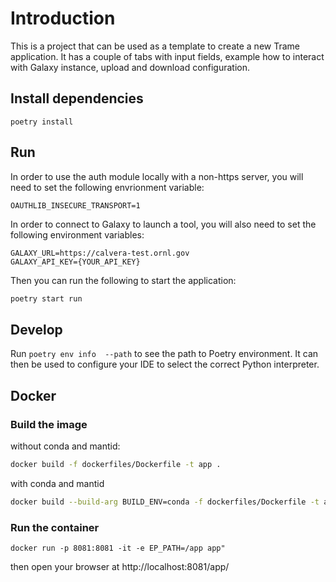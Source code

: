 # Introduction

This is a project that can be used as a template to create a new Trame application.
It has a couple of tabs with input fields, example how to interact with Galaxy instance, 
upload and download configuration.


## Install dependencies  

```
poetry install
```

## Run
In order to use the auth module locally with a non-https server, you will need to set the following envrionment variable:
```
OAUTHLIB_INSECURE_TRANSPORT=1
``` 

In order to connect to Galaxy to launch a tool, you will also need to set the following environment variables:
```
GALAXY_URL=https://calvera-test.ornl.gov
GALAXY_API_KEY={YOUR_API_KEY}
```

Then you can run the following to start the application:
```bash
poetry start run
```

## Develop

Run `poetry env info  --path` to see the path to Poetry environment. It can then be used
to configure your IDE to select the correct Python interpreter.

## Docker
### Build the image

without conda and mantid:

```bash
docker build -f dockerfiles/Dockerfile -t app .
```

with conda and mantid

```bash
docker build --build-arg BUILD_ENV=conda -f dockerfiles/Dockerfile -t app .
```

### Run the container

```
docker run -p 8081:8081 -it -e EP_PATH=/app app"
```

then open your browser at http://localhost:8081/app/